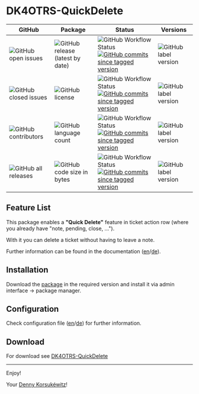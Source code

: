 # DK4OTRS-QuickDelete

| GitHub | Package | Status | Versions |
| ------ | ------ | ------ | ------ |
| ![GitHub open issues](https://img.shields.io/github/issues/dennykorsukewitz/DK4OTRS-QuickDelete) | ![GitHub release (latest by date)](https://img.shields.io/github/v/release/dennykorsukewitz/DK4OTRS-QuickDelete) | ![GitHub Workflow Status](https://img.shields.io/github/workflow/status/dennykorsukewitz/DK4OTRS-QuickDelete/Lint%20Code%20Base/otrs6?style=flat&label=Lint) [![GitHub commits since tagged version](https://img.shields.io/github/commits-since/dennykorsukewitz/DK4OTRS-QuickDelete/6.0.2/otrs6)](https://github.com/dennykorsukewitz/DK4OTRS-QuickDelete/compare/6.0.2...otrs6) | ![GitHub label version](https://img.shields.io/github/labels/dennykorsukewitz/DK4OTRS-QuickDelete/OTRS%206) |
| ![GitHub closed issues](https://img.shields.io/github/issues-closed/dennykorsukewitz/DK4OTRS-QuickDelete?color=#44CC44) | ![GitHub license](https://img.shields.io/github/license/dennykorsukewitz/DK4OTRS-QuickDelete) | ![GitHub Workflow Status](https://img.shields.io/github/workflow/status/dennykorsukewitz/DK4OTRS-QuickDelete/Lint%20Code%20Base/otrs5?style=flat&label=Lint) [![GitHub commits since tagged version](https://img.shields.io/github/commits-since/dennykorsukewitz/DK4OTRS-QuickDelete/5.0.1/otrs5)](https://github.com/dennykorsukewitz/DK4OTRS-QuickDelete/compare5.0.1...otrs5)  | ![GitHub label version](https://img.shields.io/github/labels/dennykorsukewitz/DK4OTRS-QuickDelete/OTRS%205) |
| ![GitHub contributors](https://img.shields.io/github/contributors/dennykorsukewitz/DK4OTRS-QuickDelete) | ![GitHub language count](https://img.shields.io/github/languages/count/dennykorsukewitz/DK4OTRS-QuickDelete?style=flat&label=language)  |  ![GitHub Workflow Status](https://img.shields.io/github/workflow/status/dennykorsukewitz/DK4OTRS-QuickDelete/Lint%20Code%20Base/otrs4?style=flat&label=Lint) [![GitHub commits since tagged version](https://img.shields.io/github/commits-since/dennykorsukewitz/DK4OTRS-QuickDelete/4.0.1/otrs4)](https://github.com/dennykorsukewitz/DK4OTRS-QuickDelete/compare/4.0.1...otrs4) | ![GitHub label version](https://img.shields.io/github/labels/dennykorsukewitz/DK4OTRS-QuickDelete/OTRS%204)  |
| ![GitHub all releases](https://img.shields.io/github/downloads/dennykorsukewitz/DK4OTRS-QuickDelete/total?style=flat) |  ![GitHub code size in bytes](https://img.shields.io/github/languages/code-size/dennykorsukewitz/DK4OTRS-QuickDelete)  |  ![GitHub Workflow Status](https://img.shields.io/github/workflow/status/dennykorsukewitz/DK4OTRS-QuickDelete/Lint%20Code%20Base/otrs3?style=flat&label=Lint) [![GitHub commits since tagged version](https://img.shields.io/github/commits-since/dennykorsukewitz/DK4OTRS-QuickDelete/3.3.2/otrs3)](https://github.com/dennykorsukewitz/DK4OTRS-QuickDelete/compare/3.3.2...otrs3) | ![GitHub label version](https://img.shields.io/github/labels/dennykorsukewitz/DK4OTRS-QuickDelete/OTRS%203)  |

## Feature List

This package enables a **"Quick Delete"** feature in ticket action row (where you already have "note, pending, close, ...").

With it you can delete a ticket without having to leave a note.

Further information can be found in the documentation ([en](doc/en/feature.md)/[de](doc/de/feature.md)).

## Installation

Download the [package](https://github.com/dennykorsukewitz/DK4OTRS-QuickDelete/releases) in the required version and install it via admin interface -> package manager.

## Configuration

Check configuration file ([en](doc/en/config.md)/[de](doc/de/config.md)) for further information.

## Download

For download see [DK4OTRS-QuickDelete](https://github.com/dennykorsukewitz/DK4OTRS-QuickDelete/releases)

---

Enjoy!

Your [Denny Korsukéwitz](https://github.com/dennykorsukewitz)!
